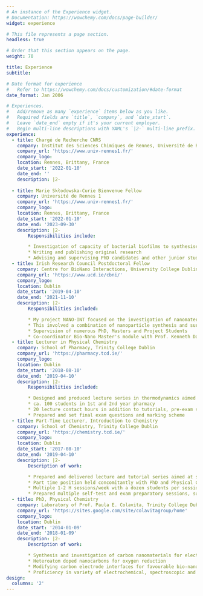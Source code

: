 ```yaml
---
# An instance of the Experience widget.
# Documentation: https://wowchemy.com/docs/page-builder/
widget: experience

# This file represents a page section.
headless: true

# Order that this section appears on the page.
weight: 70

title: Experience
subtitle:

# Date format for experience
#   Refer to https://wowchemy.com/docs/customization/#date-format
date_format: Jan 2006

# Experiences.
#   Add/remove as many `experience` items below as you like.
#   Required fields are `title`, `company`, and `date_start`.
#   Leave `date_end` empty if it's your current employer.
#   Begin multi-line descriptions with YAML's `|2-` multi-line prefix.
experience:
  - title: Chargé de Recherche CNRS
    company: Institut des Sciences Chimiques de Rennes, Université de Rennes 1
    company_url: 'https://www.univ-rennes1.fr/'
    company_logo:
    location: Rennes, Brittany, France
    date_start: '2022-01-10'
    date_end: ''
    description: |2-
       
  - title: Marie Skłodowska-Curie Bienvenue Fellow
    company: Université de Rennes 1
    company_url: 'https://www.univ-rennes1.fr/'
    company_logo:
    location: Rennes, Brittany, France
    date_start: '2022-01-10'
    date_end: '2023-09-30'
    description: |2-
        Responsibilities include:

        * Investigation of capacity of bacterial biofilms to synthesise novel electrocatalysts
        * Writing and publishing original research
        * Advising and supervising PhD candidates and other junior students
  - title: Irish Research Council Postdoctoral Fellow
    company: Centre for BioNano Interactions, University College Dublin
    company_url: 'https://www.ucd.ie/cbni/'
    company_logo:
    location: Dublin
    date_start: '2019-04-10'
    date_end: '2021-11-10'
    description: |2-
        Responsibilities included:

        * My project NANO-INT focused on the investigation of nanomaterial - biological system interactions
        * This involved a combination of nanoparticle synthesis and surface modification
        * Supervision of numerous PhD, Masters and Project Students
        * Co-coordinator Bio-Nano Master's module with Prof. Kenneth Dawson (2019-2020)
  - title: Lecturer in Physical Chemistry
    company: School of Pharmacy, Trinity College Dublin
    company_url: 'https://pharmacy.tcd.ie/'
    company_logo:
    location: Dublin
    date_start: '2018-08-10'
    date_end: '2019-04-10'
    description: |2-
        Responsibilities included:

        * Designed and produced lecture series in thermodynamics aimed at applications in pharmacy
        * ca. 100 students in 1st and 2nd year pharmacy
        * 20 lecture contact hours in addition to tutorials, pre-exam sessions
        * Prepared and set final exam questions and marking scheme
  - title: Part-Time Lecturer, Introduction to Chemistry
    company: School of Chemistry, Trinity College Dublin
    company_url: 'https://chemistry.tcd.ie/'
    company_logo:
    location: Dublin
    date_start: '2017-08-10'
    date_end: '2019-04-10'
    description: |2-
        Description of work:

        * Prepared and delivered lecture and tutorial series aimed at students new to the field
        * Part time position held concomitantly with PhD and Physical Chemistry lecturing duties
        * Multiple 1-2 H sessions/week with a dozen students per session
        * Prepared multiple self-test and exam preparatory sessions, supplementary notes and worked problem examples
  - title: PhD, Physical Chemistry
    company: Laboratory of Prof. Paula E. Colavita, Trinity College Dublin
    company_url: 'https://sites.google.com/site/colavitagroup/home'
    company_logo:
    location: Dublin
    date_start: '2014-01-09'
    date_end: '2018-01-09'
    description: |2-
        Description of work:

        * Synthesis and investigation of carbon nanomaterials for electrocatalytic and electroanalytic applications
        * Heteroatom doped nanocarbons for oxygen reduction
        * Modifying carbon electrode interfaces for favourable bio-nano interactions
        * Proficiency in variety of electrochemical, spectroscopic and optoelectronic characterisation techniques
design:
  columns: '2'
---
```

